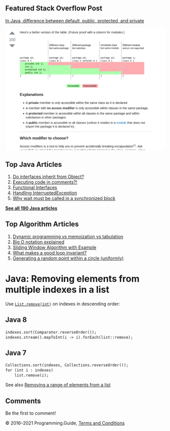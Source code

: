 <span class="underline"></span>

<span class="underline"></span>

## Featured Stack Overflow Post

[In Java, difference between default, public, protected, and private](https://stackoverflow.com/a/33627846/276052)

[<img src="../images/so-featured-33627846.png" alt="StackOverflow screenshot thumbnail" class="screenshot" />](https://stackoverflow.com/a/33627846/276052)

<span class="underline"></span>

## Top Java Articles

1.  [Do interfaces inherit from Object?](do-interfaces-inherit-from-object.html)
2.  [Executing code in comments?!](executing-code-in-comments.html)
3.  [Functional Interfaces](functional-interfaces.html)
4.  [Handling InterruptedException](handling-interrupted-exceptions.html)
5.  [Why wait must be called in a synchronized block](why-wait-must-be-in-synchronized.html)

[**See all 190 Java articles**](index.html)

## Top Algorithm Articles

1.  [Dynamic programming vs memoization vs tabulation](../dynamic-programming-vs-memoization-vs-tabulation.html)
2.  [Big O notation explained](../big-o-notation-explained.html)
3.  [Sliding Window Algorithm with Example](../sliding-window-example.html)
4.  [What makes a good loop invariant?](../what-makes-a-good-loop-invariant.html)
5.  [Generating a random point within a circle (uniformly)](../random-point-within-circle.html)

# Java: Removing elements from multiple indexes in a list

Use [`List.remove(int)`](https://docs.oracle.com/javase/8/docs/api/java/util/List.html#remove-int-) on indexes in descending order:

## Java 8

    indexes.sort(Comparator.reverseOrder());
    indexes.stream().mapToInt(i -> i).forEach(list::remove);

## Java 7

    Collections.sort(indexes, Collections.reverseOrder());
    for (int i : indexes)
        list.remove(i);

See also [Removing a range of elements from a list](removing-a-range-of-elements-from-a-list.html)

## Comments

Be the first to comment!

© 2016–2021 Programming.Guide, [Terms and Conditions](../terms-and-conditions.html)
